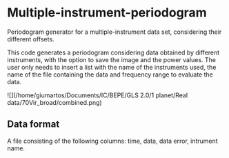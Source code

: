 # Multiple-instrument-periodogram
Periodogram generator for a multiple-instrument data set, considering their different offsets.

This code generates a periodogram considering data obtained by different instruments, with the option to save the image and 
the power values.
The user only needs to insert a list with the name of the instruments used, the name of the file containing the data 
and frequency range to evaluate the data. 

  ![](/home/giumartos/Documents/IC/BEPE/GLS 2.0/1 planet/Real data/70Vir_broad/combined.png)

## Data format
A file consisting of the following columns: time, data, data error, intrument name.
